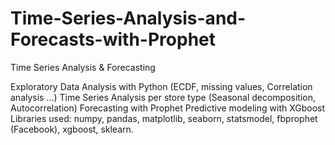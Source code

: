 # Time-Series-Analysis-and-Forecasts-with-Prophet
Time Series Analysis & Forecasting

Exploratory Data Analysis with Python (ECDF, missing values, Correlation analysis ...)
Time Series Analysis per store type (Seasonal decomposition, Autocorrelation)
Forecasting with Prophet
Predictive modeling with XGboost
Libraries used: numpy, pandas, matplotlib, seaborn, statsmodel, fbprophet (Facebook), xgboost, sklearn.
